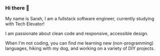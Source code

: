 ### Hi there 👋

My name is Sarah, I am a fullstack software engineer, currently studying with Tech Elevator! 

I am passionate about clean code and responsive, accessible design. 

When I'm not coding, you can find me learning new (non-programming) languages, hiking with my dog, and working on a variety of DIY projects. 

<!--
**SarahEGreer/SarahEGreer** is a ✨ _special_ ✨ repository because its `README.md` (this file) appears on your GitHub profile.

Here are some ideas to get you started:

- 🔭 I’m currently working on ...
- 🌱 I’m currently learning ...
- 👯 I’m looking to collaborate on ...
- 🤔 I’m looking for help with ...
- 💬 Ask me about ...
- 📫 How to reach me: ...
- 😄 Pronouns: ...
- ⚡ Fun fact: ...
-->
